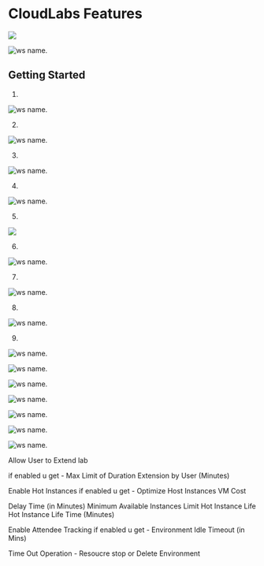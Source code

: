 # CloudLabs Features

![](media/udacity-01.gif?raw=true)


![ws name.](media/upd10-1.png)


## Getting Started

1. 

![ws name.](media/udacity-08.png)

2. 

![ws name.](media/udacity-01.png)

3. 

![ws name.](media/udacity-02.png)

4. 

![ws name.](media/udacity-03.png)

5. 

![](media/udacity-01.gif?raw=true)

6. 

![ws name.](media/udacity-04.png)

7. 

![ws name.](media/udacity-05.png)

8. 

![ws name.](media/udacity-06.png)

9. 

![ws name.](media/udacity-07.png)

![ws name.](media/udacity-08.png)


![ws name.](media/udacity-09.png)


![ws name.](media/udacity-10.png)


![ws name.](media/udacity-11.png)



![ws name.](media/udacity-12.png)


![ws name.](media/udacity-13.png)









Allow User to Extend lab

if enabled u get - Max Limit of Duration Extension by User (Minutes) 


Enable Hot Instances 
if enabled u get - Optimize Host Instances VM Cost 

Delay Time (in Minutes)  Minimum Available Instances  Limit Hot Instance Life    Hot Instance Life Time (Minutes) 


Enable Attendee Tracking 
if enabled u get - Environment Idle Timeout (in Mins)

Time Out Operation - Resoucre stop or Delete Environment
































